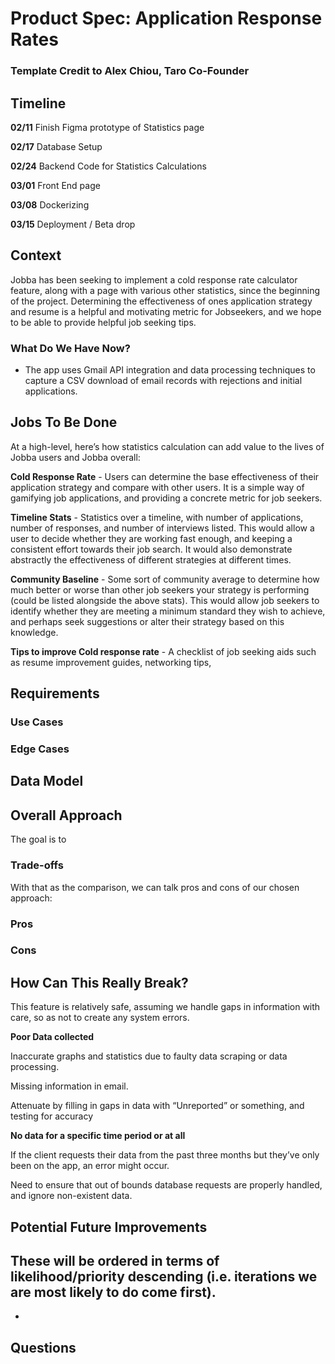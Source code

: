 # Product Spec: Application Response Rates
### Template Credit to Alex Chiou, Taro Co-Founder

## Timeline
**02/11** Finish Figma prototype of Statistics page

**02/17** Database Setup

**02/24** Backend Code for Statistics Calculations

**03/01** Front End page 

**03/08** Dockerizing

**03/15** Deployment / Beta drop

## Context
Jobba has been seeking to implement a cold response rate calculator feature, along with a page with various other statistics, since the beginning of the project. Determining the effectiveness of ones application strategy and resume is a helpful and motivating metric for Jobseekers, and we hope to be able to provide helpful job seeking tips.

### What Do We Have Now?
- The app uses Gmail API integration and data processing techniques to capture a CSV download of email records with rejections and initial applications.

## Jobs To Be Done
At a high-level, here’s how statistics calculation can add value to the lives of Jobba users and Jobba overall:

**Cold Response Rate** - Users can determine the base effectiveness of their application strategy and compare with other users. It is a simple way of gamifying job applications, and providing a concrete metric for job seekers.

**Timeline Stats** - Statistics over a timeline, with number of applications, number of responses, and number of interviews listed. This would allow a user to decide whether they are working fast enough, and keeping a consistent effort towards their job search. It would also demonstrate abstractly the effectiveness of different strategies at different times.

**Community Baseline** - Some sort of community average to determine how much better or worse than other job seekers your strategy is performing (could be listed alongside the above stats). This would allow job seekers to identify whether they are meeting a minimum standard they wish to achieve, and perhaps seek suggestions or alter their strategy based on this knowledge.

**Tips to improve Cold response rate** - A checklist of job seeking aids such as resume improvement guides, networking tips, 

## Requirements

### Use Cases

### Edge Cases

## Data Model

## Overall Approach
The goal is to

### Trade-offs

With that as the comparison, we can talk pros and cons of our chosen approach:
### Pros

### Cons

## How Can This Really Break?

This feature is relatively safe, assuming we handle gaps in information with care, so as not to create any system errors.

**Poor Data collected**

Inaccurate graphs and statistics due to faulty data scraping or data processing. 

Missing information in email.

Attenuate by filling in gaps in data with “Unreported” or something, and testing for accuracy

**No data for a specific time period or at all**

If the client requests their data from the past three months but they’ve only been on the app, an error might occur. 

Need to ensure that out of bounds database requests are properly handled, and ignore non-existent data.


## Potential Future Improvements
These will be ordered in terms of likelihood/priority descending (i.e. iterations we are most likely to do come first).
- 
- 

## Questions


